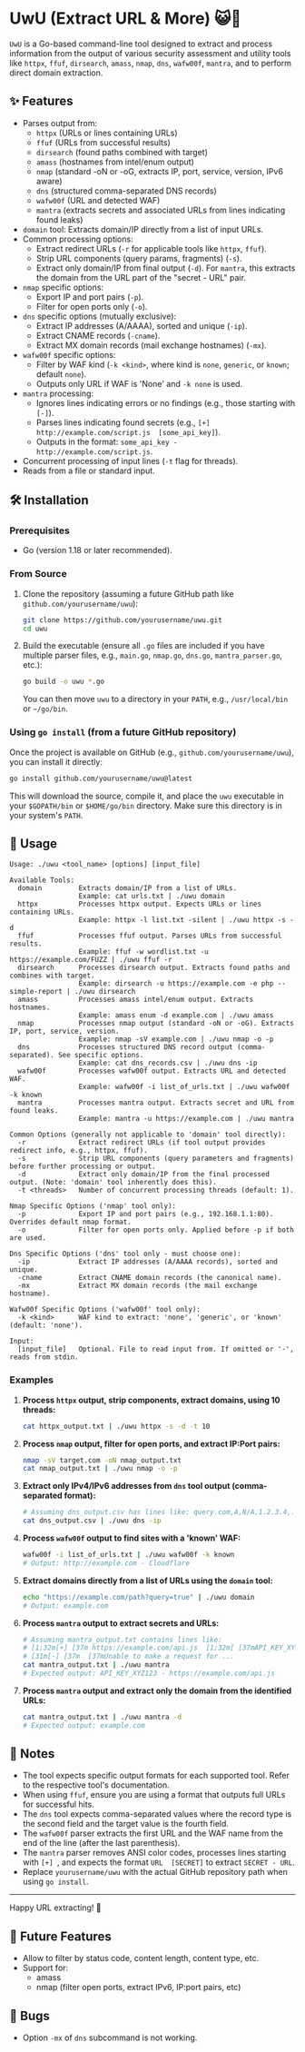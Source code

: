 # UwU (Extract URL & More) 😺🔗

`UwU` is a Go-based command-line tool designed to extract and process information from the output of various security assessment and utility tools like `httpx`, `ffuf`, `dirsearch`, `amass`, `nmap`, `dns`, `wafw00f`, `mantra`, and to perform direct domain extraction.

## ✨ Features

*   Parses output from:
    *   `httpx` (URLs or lines containing URLs)
    *   `ffuf` (URLs from successful results)
    *   `dirsearch` (found paths combined with target)
    *   `amass` (hostnames from intel/enum output)
    *   `nmap` (standard -oN or -oG, extracts IP, port, service, version, IPv6 aware)
    *   `dns` (structured comma-separated DNS records)
    *   `wafw00f` (URL and detected WAF)
    *   `mantra` (extracts secrets and associated URLs from lines indicating found leaks)
*   `domain` tool: Extracts domain/IP directly from a list of input URLs.
*   Common processing options:
    *   Extract redirect URLs (`-r` for applicable tools like `httpx`, `ffuf`).
    *   Strip URL components (query params, fragments) (`-s`).
    *   Extract only domain/IP from final output (`-d`). For `mantra`, this extracts the domain from the URL part of the "secret - URL" pair.
*   `nmap` specific options:
    *   Export IP and port pairs (`-p`).
    *   Filter for open ports only (`-o`).
*   `dns` specific options (mutually exclusive):
    *   Extract IP addresses (A/AAAA), sorted and unique (`-ip`).
    *   Extract CNAME records (`-cname`).
    *   Extract MX domain records (mail exchange hostnames) (`-mx`).
*   `wafw00f` specific options:
    *   Filter by WAF kind (`-k <kind>`, where kind is `none`, `generic`, or `known`; default `none`).
    *   Outputs only URL if WAF is 'None' and `-k none` is used.
*   `mantra` processing:
    *   Ignores lines indicating errors or no findings (e.g., those starting with `[-]`).
    *   Parses lines indicating found secrets (e.g., `[+] http://example.com/script.js  [some_api_key]`).
    *   Outputs in the format: `some_api_key - http://example.com/script.js`.
*   Concurrent processing of input lines (`-t` flag for threads).
*   Reads from a file or standard input.

## 🛠️ Installation

### Prerequisites

*   Go (version 1.18 or later recommended).

### From Source

1.  Clone the repository (assuming a future GitHub path like `github.com/yourusername/uwu`):
    ```bash
    git clone https://github.com/yourusername/uwu.git
    cd uwu
    ```
2.  Build the executable (ensure all `.go` files are included if you have multiple parser files, e.g., `main.go`, `nmap.go`, `dns.go`, `mantra_parser.go`, etc.):
    ```bash
    go build -o uwu *.go
    ```
    You can then move `uwu` to a directory in your `PATH`, e.g., `/usr/local/bin` or `~/go/bin`.

### Using `go install` (from a future GitHub repository)

Once the project is available on GitHub (e.g., `github.com/yourusername/uwu`), you can install it directly:

```bash
go install github.com/yourusername/uwu@latest
```

This will download the source, compile it, and place the `uwu` executable in your `$GOPATH/bin` or `$HOME/go/bin` directory. Make sure this directory is in your system's `PATH`.

## 🚀 Usage

```
Usage: ./uwu <tool_name> [options] [input_file]

Available Tools:
  domain         Extracts domain/IP from a list of URLs.
                 Example: cat urls.txt | ./uwu domain
  httpx          Processes httpx output. Expects URLs or lines containing URLs.
                 Example: httpx -l list.txt -silent | ./uwu httpx -s -d
  ffuf           Processes ffuf output. Parses URLs from successful results.
                 Example: ffuf -w wordlist.txt -u https://example.com/FUZZ | ./uwu ffuf -r
  dirsearch      Processes dirsearch output. Extracts found paths and combines with target.
                 Example: dirsearch -u https://example.com -e php --simple-report | ./uwu dirsearch
  amass          Processes amass intel/enum output. Extracts hostnames.
                 Example: amass enum -d example.com | ./uwu amass
  nmap           Processes nmap output (standard -oN or -oG). Extracts IP, port, service, version.
                 Example: nmap -sV example.com | ./uwu nmap -o -p
  dns            Processes structured DNS record output (comma-separated). See specific options.
                 Example: cat dns_records.csv | ./uwu dns -ip
  wafw00f        Processes wafw00f output. Extracts URL and detected WAF.
                 Example: wafw00f -i list_of_urls.txt | ./uwu wafw00f -k known
  mantra         Processes mantra output. Extracts secret and URL from found leaks.
                 Example: mantra -u https://example.com | ./uwu mantra

Common Options (generally not applicable to 'domain' tool directly):
  -r             Extract redirect URLs (if tool output provides redirect info, e.g., httpx, ffuf).
  -s             Strip URL components (query parameters and fragments) before further processing or output.
  -d             Extract only domain/IP from the final processed output. (Note: 'domain' tool inherently does this).
  -t <threads>   Number of concurrent processing threads (default: 1).

Nmap Specific Options ('nmap' tool only):
  -p             Export IP and port pairs (e.g., 192.168.1.1:80). Overrides default nmap format.
  -o             Filter for open ports only. Applied before -p if both are used.

Dns Specific Options ('dns' tool only - must choose one):
  -ip            Extract IP addresses (A/AAAA records), sorted and unique.
  -cname         Extract CNAME domain records (the canonical name).
  -mx            Extract MX domain records (the mail exchange hostname).

Wafw00f Specific Options ('wafw00f' tool only):
  -k <kind>      WAF kind to extract: 'none', 'generic', or 'known' (default: 'none').

Input:
  [input_file]   Optional. File to read input from. If omitted or '-', reads from stdin.
```

### Examples

1.  **Process `httpx` output, strip components, extract domains, using 10 threads:**
    ```bash
    cat httpx_output.txt | ./uwu httpx -s -d -t 10
    ```

2.  **Process `nmap` output, filter for open ports, and extract IP:Port pairs:**
    ```bash
    nmap -sV target.com -oN nmap_output.txt
    cat nmap_output.txt | ./uwu nmap -o -p
    ```

3.  **Extract only IPv4/IPv6 addresses from `dns` tool output (comma-separated format):**
    ```bash
    # Assuming dns_output.csv has lines like: query.com,A,N/A,1.2.3.4,...
    cat dns_output.csv | ./uwu dns -ip
    ```

4.  **Process `wafw00f` output to find sites with a 'known' WAF:**
    ```bash
    wafw00f -i list_of_urls.txt | ./uwu wafw00f -k known
    # Output: http://example.com - Cloudflare
    ```

5.  **Extract domains directly from a list of URLs using the `domain` tool:**
    ```bash
    echo "https://example.com/path?query=true" | ./uwu domain
    # Output: example.com
    ```

6.  **Process `mantra` output to extract secrets and URLs:**
    ```bash
    # Assuming mantra_output.txt contains lines like:
    # [1;32m[+] [37m https://example.com/api.js  [1;32m[ [37mAPI_KEY_XYZ123 [1;32m] [37m
    # [31m[-] [37m  [37mUnable to make a request for ...
    cat mantra_output.txt | ./uwu mantra
    # Expected output: API_KEY_XYZ123 - https://example.com/api.js
    ```

7.  **Process `mantra` output and extract only the domain from the identified URLs:**
    ```bash
    cat mantra_output.txt | ./uwu mantra -d
    # Expected output: example.com
    ```

## 📝 Notes

*   The tool expects specific output formats for each supported tool. Refer to the respective tool's documentation.
*   When using `ffuf`, ensure you are using a format that outputs full URLs for successful hits.
*   The `dns` tool expects comma-separated values where the record type is the second field and the target value is the fourth field.
*   The `wafw00f` parser extracts the first URL and the WAF name from the end of the line (after the last parenthesis).
*   The `mantra` parser removes ANSI color codes, processes lines starting with `[+] `, and expects the format `URL  [SECRET]` to extract `SECRET - URL`.
*   Replace `yourusername/uwu` with the actual GitHub repository path when using `go install`.

---

Happy URL extracting! 🎉

## 🔮 Future Features
- Allow to filter by status code, content length, content type, etc.
- Support for:
  - amass
  - nmap (filter open ports, extract IPv6, IP:port pairs, etc)

## 🐛 Bugs
- Option `-mx` of `dns` subcommand is not working.